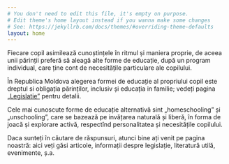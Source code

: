 ```yaml
---
# You don't need to edit this file, it's empty on purpose.
# Edit theme's home layout instead if you wanna make some changes
# See: https://jekyllrb.com/docs/themes/#overriding-theme-defaults
layout: home
---
```


Fiecare copil asimilează cunoștințele în ritmul și maniera proprie, de aceea
unii părinții preferă să aleagă alte forme de educație, după un program
individual, care ține cont de necesitățile particulare ale copilului.

În Republica Moldova alegerea formei de educație al propriului copil este dreptul
si obligația părinților, inclusiv și educația in familie; vedeți pagina
[„Legislatie”](/legislatie) pentru detalii.

Cele mai cunoscute forme de educație alternativă sint „homeschooling” și
„unschooling”, care se bazează pe invățarea naturală și liberă, în forma de
joacă și explorare activă, respectînd personalitatea și necesitățile copilului.

Daca sunteți în căutare de răspunsuri, atunci bine ați venit pe pagina noastră:
aici veți găsi articole, informații despre legislație, literatură utilă,
evenimente, ș.a.
